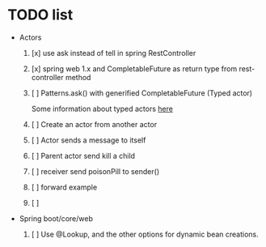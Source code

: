 # TODO list

- Actors
    1. [x] use ask instead of tell in spring RestController 
    1. [x] spring web 1.x and CompletableFuture as return type from rest-controller method  
    1. [ ] Patterns.ask() with generified CompletableFuture (Typed actor)
        
        Some information about typed actors [here](https://doc.akka.io/docs/akka/2.5.5/java/typed.html#akka-typed)
    1. [ ] Create an actor from another actor
    1. [ ] Actor sends a message to itself
    1. [ ] Parent actor send kill a child
    1. [ ] receiver send poisonPill to sender()
    1. [ ] forward example
    1. [ ] 
    
- Spring boot/core/web
    1. [ ] Use @Lookup, and the other options for dynamic bean creations.
